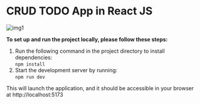 # CRUD TODO App in React JS

![img1](https://github.com/user-attachments/assets/d48f92ec-6908-410f-a5a3-c8014b367841)


**To set up and run the project locally, please follow these steps:**
1. Run the following command in the project directory to install dependencies: <br/>
  `npm install`
2. Start the development server by running:<br/>
   `npm run dev`

This will launch the application, and it should be accessible in your browser at http://localhost:5173
